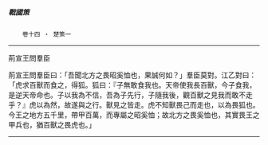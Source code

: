 

##### 戰國策
　　`卷十四 ‧ 楚策一`

* * *

荊宣王問羣臣

荊宣王問羣臣曰：「吾聞北方之畏昭奚恤也，果誠何如？」羣臣莫對。江乙對曰：「虎求百獸而食之，得狐。狐曰：『子無敢食我也。天帝使我長百獸，今子食我，是逆天帝命也。子以我為不信，吾為子先行，子隨我後，觀百獸之見我而敢不走乎？』虎以為然，故遂與之行。獸見之皆走。虎不知獸畏己而走也，以為畏狐也。今王之地方五千里，帶甲百萬，而專屬之昭奚恤；故北方之畏奚恤也，其實畏王之甲兵也，猶百獸之畏虎也。」

* * *


